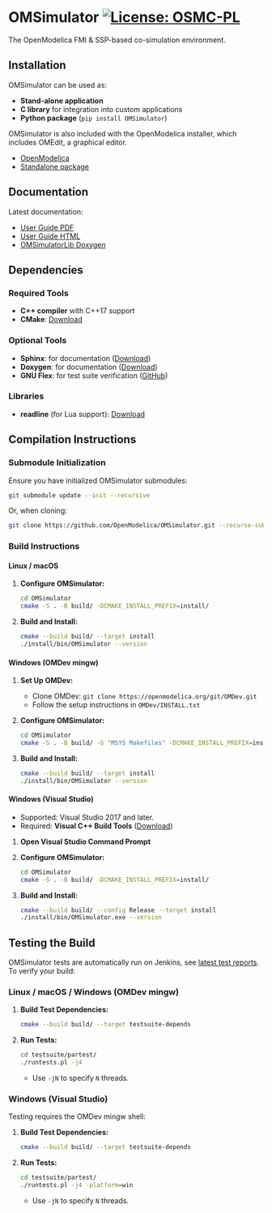 # OMSimulator [![License: OSMC-PL](https://img.shields.io/badge/license-OSMC--PL-lightgrey.svg)](OSMC-License.txt)

The OpenModelica FMI & SSP-based co-simulation environment.

## Installation

OMSimulator can be used as:

- **Stand-alone application**
- **C library** for integration into custom applications
- **Python package** (`pip install OMSimulator`)

OMSimulator is also included with the OpenModelica installer, which includes OMEdit, a graphical editor.

* [OpenModelica](https://openmodelica.org/)
* [Standalone package](https://build.openmodelica.org/omsimulator/)

## Documentation

Latest documentation:

- [User Guide PDF](https://openmodelica.org/doc/OMSimulator/master/OMSimulator/UsersGuide/pdf/OMSimulator.pdf)
- [User Guide HTML](https://openmodelica.org/doc/OMSimulator/master/OMSimulator/UsersGuide/html/)
- [OMSimulatorLib Doxygen](https://openmodelica.org/doc/OMSimulator/master/OMSimulator/doxygen/html/index.html)

## Dependencies

### Required Tools
- **C++ compiler** with C++17 support
- **CMake**: [Download](http://www.cmake.org)

### Optional Tools
- **Sphinx**: for documentation ([Download](http://www.sphinx-doc.org/en/stable/))
- **Doxygen**: for documentation ([Download](https://www.doxygen.nl/))
- **GNU Flex**: for test suite verification ([GitHub](https://github.com/westes/flex))

### Libraries

- **readline** (for Lua support): [Download](http://git.savannah.gnu.org/cgit/readline.git)

## Compilation Instructions

### Submodule Initialization

Ensure you have initialized OMSimulator submodules:

```bash
git submodule update --init --recursive
```

Or, when cloning:

```bash
git clone https://github.com/OpenModelica/OMSimulator.git --recurse-submodules
```

### Build Instructions

#### Linux / macOS

1. **Configure OMSimulator:**
   ```bash
   cd OMSimulator
   cmake -S . -B build/ -DCMAKE_INSTALL_PREFIX=install/
   ```

2. **Build and Install:**
   ```bash
   cmake --build build/ --target install
   ./install/bin/OMSimulator --version
   ```

#### Windows (OMDev mingw)

1. **Set Up OMDev:**
   - Clone OMDev: `git clone https://openmodelica.org/git/OMDev.git`
   - Follow the setup instructions in `OMDev/INSTALL.txt`

2. **Configure OMSimulator:**
   ```bash
   cd OMSimulator
   cmake -S . -B build/ -G "MSYS Makefiles" -DCMAKE_INSTALL_PREFIX=install/
   ```

3. **Build and Install:**
   ```bash
   cmake --build build/ --target install
   ./install/bin/OMSimulator --version
   ```

#### Windows (Visual Studio)

- Supported: Visual Studio 2017 and later.
- Required: **Visual C++ Build Tools** ([Download](https://visualstudio.microsoft.com/downloads/))

1. **Open Visual Studio Command Prompt**
2. **Configure OMSimulator:**
   ```bash
   cd OMSimulator
   cmake -S . -B build/ -DCMAKE_INSTALL_PREFIX=install/
   ```

3. **Build and Install:**
   ```bash
   cmake --build build/ --config Release --target install
   ./install/bin/OMSimulator.exe --version
   ```

## Testing the Build

OMSimulator tests are automatically run on Jenkins, see [latest test reports](https://test.openmodelica.org/jenkins/job/OMSimulator/job/master/lastSuccessfulBuild/testReport/). To verify your build:

### Linux / macOS / Windows (OMDev mingw)

1. **Build Test Dependencies:**
   ```bash
   cmake --build build/ --target testsuite-depends
   ```

2. **Run Tests:**
   ```bash
   cd testsuite/partest/
   ./runtests.pl -j4
   ```
   - Use `-jN` to specify `N` threads.

### Windows (Visual Studio)

Testing requires the OMDev mingw shell:

1. **Build Test Dependencies:**
   ```bash
   cmake --build build/ --target testsuite-depends
   ```

2. **Run Tests:**
   ```bash
   cd testsuite/partest/
   ./runtests.pl -j4 -platform=win
   ```
   - Use `-jN` to specify `N` threads.
